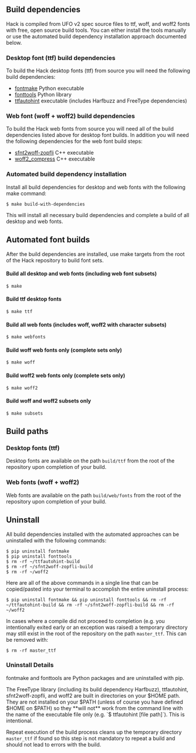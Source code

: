 ## Build dependencies

Hack is compiled from UFO v2 spec source files to ttf, woff, and woff2 fonts with free, open source build tools.  You can either install the tools manually or use the automated build dependency installation approach documented below.

### Desktop font (ttf) build dependencies

To build the Hack desktop fonts (ttf) from source you will need the following build dependencies:

- [fontmake](https://github.com/googlei18n/fontmake) Python executable
- [fonttools](https://github.com/fonttools/fonttools) Python library
- [ttfautohint](https://www.freetype.org/ttfautohint/) executable (includes Harfbuzz and FreeType dependencies)

### Web font (woff + woff2) build dependencies

To build the Hack web fonts from source you will need all of the build dependencies listed above for desktop font builds.  In addition you will need the following dependencies for the web font build steps:

- [sfnt2woff-zopfli](https://github.com/bramstein/sfnt2woff-zopfli) C++ executable
- [woff2_compress](https://github.com/source-foundry/woff2) C++ executable


### Automated build dependency installation

Install all build dependencies for desktop and web fonts with the following make command:

```
$ make build-with-dependencies
```

This will install all necessary build dependencies and complete a build of all desktop and web fonts.


## Automated font builds

After the build dependencies are installed, use make targets from the root of the Hack repository to build font sets.


#### Build all desktop and web fonts (including web font subsets)

```
$ make
```

#### Build ttf desktop fonts

```
$ make ttf
```

#### Build all web fonts (includes woff, woff2 with character subsets)

```
$ make webfonts
```

#### Build woff web fonts only (complete sets only)

```
$ make woff
```

#### Build woff2 web fonts only (complete sets only)

```
$ make woff2
```


#### Build woff and woff2 subsets only

```
$ make subsets
```

## Build paths

### Desktop fonts (ttf)

Desktop fonts are available on the path `build/ttf` from the root of the repository upon completion of your build.


### Web fonts (woff + woff2)

Web fonts are available on the path `build/web/fonts` from the root of the repository upon completion of your build.


## Uninstall

All build dependencies installed with the automated approaches can be uninstalled with the following commands:

```
$ pip uninstall fontmake
$ pip uninstall fonttools
$ rm -rf ~/ttfautohint-build
$ rm -rf ~/sfnt2woff-zopfli-build
$ rm -rf ~/woff2
```

Here are all of the above commands in a single line that can be copied/pasted into your terminal to accomplish the entire uninstall process:

```
$ pip uninstall fontmake && pip uninstall fonttools && rm -rf ~/ttfautohint-build && rm -rf ~/sfnt2woff-zopfli-build && rm -rf ~/woff2
```

In cases where a compile did not proceed to completion (e.g. you intentionally exited early or an exception was raised) a temporary directory may still exist in the root of the repository on the path `master_ttf`.  This can be removed with:

```
$ rm -rf master_ttf
```

### Uninstall Details

fontmake and fonttools are Python packages and are uninstalled with pip.

The FreeType library (including its build dependency Harfbuzz), ttfautohint, sfnt2woff-zopfli, and woff2 are built in directories on your $HOME path.  They are not installed on your $PATH (unless of course you have defined $HOME on $PATH) so they **will not** work from the command line with the name of the executable file only (e.g. `$ ttfautohint [file path]`).  This is intentional.

Repeat execution of the build process cleans up the temporary directory `master_ttf` if found so this step is not mandatory to repeat a build and should not lead to errors with the build.

